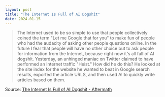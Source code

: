 ```yaml
---
layout: post
title: "The Internet Is Full of AI Dogshit"
date: 2024-01-15
---
```


> The Internet used to be so simple to use that people collectively coined the term "Let me Google that for you" to make fun of people who had the audacity of asking other people questions online. In the future I fear that people will have no other choice but to ask people for information from the Internet, because right now it's all full of AI dogshit. Yesterday, an unhinged maniac on Twitter claimed to have performed an Internet traffic "Heist." How did he do this? He looked at the site index for the website he wanted to beat in Google search results, exported the article URLS, and then used AI to quickly write articles based on them.

Source: [The Internet Is Full of AI Dogshit - Aftermath](https://aftermath.site/the-internet-is-full-of-ai-dogshit)
